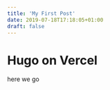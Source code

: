 ```yaml
---
title: 'My First Post'
date: 2019-07-18T17:18:05+01:00
draft: false
---
```


# Hugo on Vercel
here we go
